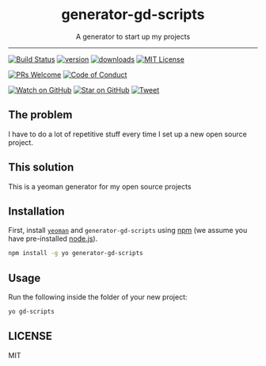 <div align="center">
  <h1>generator-gd-scripts</h1>

  <p>A generator to start up my projects</p>
</div>

<hr />

[![Build Status][build-badge]][build]
[![version][version-badge]][package]
[![downloads][downloads-badge]][npmtrends]
[![MIT License][license-badge]][license]

[![PRs Welcome][prs-badge]][prs]
[![Code of Conduct][coc-badge]][coc]

[![Watch on GitHub][github-watch-badge]][github-watch]
[![Star on GitHub][github-star-badge]][github-star]
[![Tweet][twitter-badge]][twitter]

## The problem

I have to do a lot of repetitive stuff every time I set up a new open source project.

## This solution

This is a yeoman generator for my open source projects

## Installation

First, install [`yeoman`](http://yeoman.io) and `generator-gd-scripts` using [npm](https://www.npmjs.com/) (we assume you have pre-installed [node.js](https://nodejs.org/)).

```bash
npm install -g yo generator-gd-scripts
```

## Usage

Run the following inside the folder of your new project:

```bash
yo gd-scripts
```

## LICENSE

MIT

[npm]: https://www.npmjs.com/
[node]: https://nodejs.org
[build-badge]: https://img.shields.io/travis/com/GabrielDuarteM/generator-gd-scripts/master.svg
[build]: https://travis-ci.com/GabrielDuarteM/generator-gd-scripts
[version-badge]: https://img.shields.io/npm/v/generator-gd-scripts.svg?style=flat-square
[package]: https://www.npmjs.com/package/generator-gd-scripts
[downloads-badge]: https://img.shields.io/npm/dm/generator-gd-scripts.svg?style=flat-square
[npmtrends]: http://www.npmtrends.com/generator-gd-scripts
[license-badge]: https://img.shields.io/npm/l/generator-gd-scripts.svg?style=flat-square
[license]: https://github.com/GabrielDuarteM/generator-gd-scripts/blob/master/LICENSE
[prs-badge]: https://img.shields.io/badge/PRs-welcome-brightgreen.svg?style=flat-square
[prs]: http://makeapullrequest.com
[donate-badge]: https://img.shields.io/badge/$-support-green.svg?style=flat-square
[coc-badge]: https://img.shields.io/badge/code%20of-conduct-ff69b4.svg?style=flat-square
[coc]: https://github.com/GabrielDuarteM/generator-gd-scripts/blob/master/other/CODE_OF_CONDUCT.md
[github-watch-badge]: https://img.shields.io/github/watchers/GabrielDuarteM/generator-gd-scripts.svg?style=social
[github-watch]: https://github.com/GabrielDuarteM/generator-gd-scripts/watchers
[github-star-badge]: https://img.shields.io/github/stars/GabrielDuarteM/generator-gd-scripts.svg?style=social
[github-star]: https://github.com/GabrielDuarteM/generator-gd-scripts/stargazers
[twitter]: https://twitter.com/intent/tweet?text=Check%20out%20generator-gd-scripts%20by%20%40GabrielDuarteM%20https%3A%2F%2Fgithub.com%2FGabrielDuarteM%2Fgenerator-gd-scripts%20%F0%9F%91%8D
[twitter-badge]: https://img.shields.io/twitter/url/https/github.com/GabrielDuarteM/generator-gd-scripts.svg?style=social
